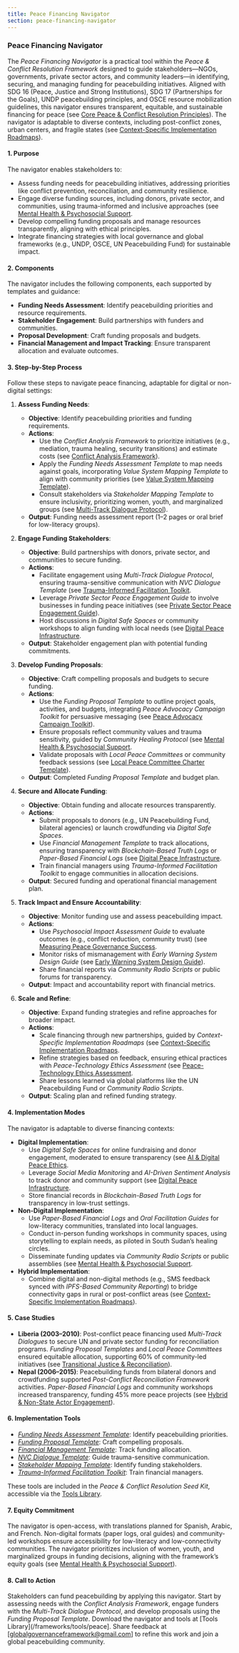 ```yaml
---
title: Peace Financing Navigator
section: peace-financing-navigator
---
```


### Peace Financing Navigator

The *Peace Financing Navigator* is a practical tool within the *Peace & Conflict Resolution Framework* designed to guide stakeholders—NGOs, governments, private sector actors, and community leaders—in identifying, securing, and managing funding for peacebuilding initiatives. Aligned with SDG 16 (Peace, Justice and Strong Institutions), SDG 17 (Partnerships for the Goals), UNDP peacebuilding principles, and OSCE resource mobilization guidelines, this navigator ensures transparent, equitable, and sustainable financing for peace (see [Core Peace & Conflict Resolution Principles](/frameworks/docs/implementation/peace#core-principles)). The navigator is adaptable to diverse contexts, including post-conflict zones, urban centers, and fragile states (see [Context-Specific Implementation Roadmaps](/frameworks/docs/implementation/peace#context-specific-roadmaps)).

#### 1. Purpose
The navigator enables stakeholders to:
- Assess funding needs for peacebuilding initiatives, addressing priorities like conflict prevention, reconciliation, and community resilience.
- Engage diverse funding sources, including donors, private sector, and communities, using trauma-informed and inclusive approaches (see [Mental Health & Psychosocial Support](/frameworks/docs/implementation/peace#mental-health]).
- Develop compelling funding proposals and manage resources transparently, aligning with ethical principles.
- Integrate financing strategies with local governance and global frameworks (e.g., UNDP, OSCE, UN Peacebuilding Fund) for sustainable impact.

#### 2. Components
The navigator includes the following components, each supported by templates and guidance:
- **Funding Needs Assessment**: Identify peacebuilding priorities and resource requirements.
- **Stakeholder Engagement**: Build partnerships with funders and communities.
- **Proposal Development**: Craft funding proposals and budgets.
- **Financial Management and Impact Tracking**: Ensure transparent allocation and evaluate outcomes.

#### 3. Step-by-Step Process
Follow these steps to navigate peace financing, adaptable for digital or non-digital settings:

1. **Assess Funding Needs**:
   - **Objective**: Identify peacebuilding priorities and funding requirements.
   - **Actions**:
     - Use the *Conflict Analysis Framework* to prioritize initiatives (e.g., mediation, trauma healing, security transitions) and estimate costs (see [Conflict Analysis Framework](/frameworks/docs/implementation/peace#conflict-analysis-framework)).
     - Apply the *Funding Needs Assessment Template* to map needs against goals, incorporating *Value System Mapping Template* to align with community priorities (see [Value System Mapping Template](/frameworks/docs/implementation/peace#value-system-mapping-template)).
     - Consult stakeholders via *Stakeholder Mapping Template* to ensure inclusivity, prioritizing women, youth, and marginalized groups (see [Multi-Track Dialogue Protocol](/frameworks/docs/implementation/peace#multi-track-dialogue-protocol)).
   - **Output**: Funding needs assessment report (1–2 pages or oral brief for low-literacy groups).

2. **Engage Funding Stakeholders**:
   - **Objective**: Build partnerships with donors, private sector, and communities to secure funding.
   - **Actions**:
     - Facilitate engagement using *Multi-Track Dialogue Protocol*, ensuring trauma-sensitive communication with *NVC Dialogue Template* (see [Trauma-Informed Facilitation Toolkit](/frameworks/docs/implementation/peace#trauma-informed-toolkit]).
     - Leverage *Private Sector Peace Engagement Guide* to involve businesses in funding peace initiatives (see [Private Sector Peace Engagement Guide](/frameworks/docs/implementation/peace#private-sector-peace-engagement-guide)).
     - Host discussions in *Digital Safe Spaces* or community workshops to align funding with local needs (see [Digital Peace Infrastructure](/frameworks/docs/implementation/peace#digital-infrastructure]).
   - **Output**: Stakeholder engagement plan with potential funding commitments.

3. **Develop Funding Proposals**:
   - **Objective**: Craft compelling proposals and budgets to secure funding.
   - **Actions**:
     - Use the *Funding Proposal Template* to outline project goals, activities, and budgets, integrating *Peace Advocacy Campaign Toolkit* for persuasive messaging (see [Peace Advocacy Campaign Toolkit](/frameworks/docs/implementation/peace#peace-advocacy-campaign-toolkit)).
     - Ensure proposals reflect community values and trauma sensitivity, guided by *Community Healing Protocol* (see [Mental Health & Psychosocial Support](/frameworks/docs/implementation/peace#mental-health]).
     - Validate proposals with *Local Peace Committees* or community feedback sessions (see [Local Peace Committee Charter Template](/frameworks/docs/implementation/peace#local-peace-committee-charter-template)).
   - **Output**: Completed *Funding Proposal Template* and budget plan.

4. **Secure and Allocate Funding**:
   - **Objective**: Obtain funding and allocate resources transparently.
   - **Actions**:
     - Submit proposals to donors (e.g., UN Peacebuilding Fund, bilateral agencies) or launch crowdfunding via *Digital Safe Spaces*.
     - Use *Financial Management Template* to track allocations, ensuring transparency with *Blockchain-Based Truth Logs* or *Paper-Based Financial Logs* (see [Digital Peace Infrastructure](/frameworks/docs/implementation/peace#digital-infrastructure]).
     - Train financial managers using *Trauma-Informed Facilitation Toolkit* to engage communities in allocation decisions.
   - **Output**: Secured funding and operational financial management plan.

5. **Track Impact and Ensure Accountability**:
   - **Objective**: Monitor funding use and assess peacebuilding impact.
   - **Actions**:
     - Use *Psychosocial Impact Assessment Guide* to evaluate outcomes (e.g., conflict reduction, community trust) (see [Measuring Peace Governance Success](/frameworks/docs/implementation/peace#measuring-success]).
     - Monitor risks of mismanagement with *Early Warning System Design Guide* (see [Early Warning System Design Guide](/frameworks/docs/implementation/peace#early-warning-system-design-guide)).
     - Share financial reports via *Community Radio Scripts* or public forums for transparency.
   - **Output**: Impact and accountability report with financial metrics.

6. **Scale and Refine**:
   - **Objective**: Expand funding strategies and refine approaches for broader impact.
   - **Actions**:
     - Scale financing through new partnerships, guided by *Context-Specific Implementation Roadmaps* (see [Context-Specific Implementation Roadmaps](/frameworks/docs/implementation/peace#context-specific-roadmaps]).
     - Refine strategies based on feedback, ensuring ethical practices with *Peace-Technology Ethics Assessment* (see [Peace-Technology Ethics Assessment](/frameworks/docs/implementation/peace#peace-technology-ethics-assessment]).
     - Share lessons learned via global platforms like the UN Peacebuilding Fund or *Community Radio Scripts*.
   - **Output**: Scaling plan and refined funding strategy.

#### 4. Implementation Modes
The navigator is adaptable to diverse financing contexts:
- **Digital Implementation**:
  - Use *Digital Safe Spaces* for online fundraising and donor engagement, moderated to ensure transparency (see [AI & Digital Peace Ethics](/frameworks/docs/implementation/peace#ai-ethics]).
  - Leverage *Social Media Monitoring* and *AI-Driven Sentiment Analysis* to track donor and community support (see [Digital Peace Infrastructure](/frameworks/docs/implementation/peace#digital-infrastructure]).
  - Store financial records in *Blockchain-Based Truth Logs* for transparency in low-trust settings.
- **Non-Digital Implementation**:
  - Use *Paper-Based Financial Logs* and *Oral Facilitation Guides* for low-literacy communities, translated into local languages.
  - Conduct in-person funding workshops in community spaces, using storytelling to explain needs, as piloted in South Sudan’s healing circles.
  - Disseminate funding updates via *Community Radio Scripts* or public assemblies (see [Mental Health & Psychosocial Support](/frameworks/docs/implementation/peace#mental-health]).
- **Hybrid Implementation**:
  - Combine digital and non-digital methods (e.g., SMS feedback synced with *IPFS-Based Community Reporting*) to bridge connectivity gaps in rural or post-conflict areas (see [Context-Specific Implementation Roadmaps](/frameworks/docs/implementation/peace#context-specific-roadmaps)).

#### 5. Case Studies
- **Liberia (2003–2010)**: Post-conflict peace financing used *Multi-Track Dialogues* to secure UN and private sector funding for reconciliation programs. *Funding Proposal Templates* and *Local Peace Committees* ensured equitable allocation, supporting 60% of community-led initiatives (see [Transitional Justice & Reconciliation](/frameworks/docs/implementation/peace#transitional-justice)).
- **Nepal (2006–2015)**: Peacebuilding funds from bilateral donors and crowdfunding supported *Post-Conflict Reconciliation Framework* activities. *Paper-Based Financial Logs* and community workshops increased transparency, funding 45% more peace projects (see [Hybrid & Non-State Actor Engagement](/frameworks/docs/implementation/peace#non-state-actors)).

#### 6. Implementation Tools
- *[Funding Needs Assessment Template](/frameworks/tools/peace/funding-needs-assessment-template-en.pdf)*: Identify peacebuilding priorities.
- *[Funding Proposal Template](/frameworks/tools/peace/funding-proposal-template-en.pdf)*: Craft compelling proposals.
- *[Financial Management Template](/frameworks/tools/peace/financial-management-template-en.pdf)*: Track funding allocation.
- *[NVC Dialogue Template](/frameworks/tools/peace/nvc-dialogue-template-en.pdf)*: Guide trauma-sensitive communication.
- *[Stakeholder Mapping Template](/frameworks/tools/peace/stakeholder-mapping-template-en.pdf)*: Identify funding stakeholders.
- *[Trauma-Informed Facilitation Toolkit](/frameworks/tools/peace/trauma-informed-toolkit-en.pdf)*: Train financial managers.

These tools are included in the *Peace & Conflict Resolution Seed Kit*, accessible via the [Tools Library](/frameworks/tools/peace).

#### 7. Equity Commitment
The navigator is open-access, with translations planned for Spanish, Arabic, and French. Non-digital formats (paper logs, oral guides) and community-led workshops ensure accessibility for low-literacy and low-connectivity communities. The navigator prioritizes inclusion of women, youth, and marginalized groups in funding decisions, aligning with the framework’s equity goals (see [Mental Health & Psychosocial Support](/frameworks/docs/implementation/peace#mental-health)).

#### 8. Call to Action
Stakeholders can fund peacebuilding by applying this navigator. Start by assessing needs with the *Conflict Analysis Framework*, engage funders with the *Multi-Track Dialogue Protocol*, and develop proposals using the *Funding Proposal Template*. Download the navigator and tools at [Tools Library](/frameworks/tools/peace]. Share feedback at [globalgovernanceframework@gmail.com] to refine this work and join a global peacebuilding community.